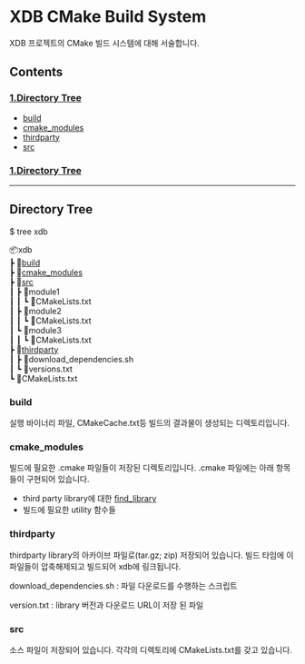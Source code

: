 # XDB CMake Build System

XDB 프로젝트의 CMake 빌드 시스템에 대해 서술합니다.

## Contents

### [1.Directory Tree](##directory-tree)

- [build](###build)
- [cmake_modules](###cmake_modules)
- [thirdparty](###thirdparty)
- [src](###src)

### [1.Directory Tree](##directory-tree)

----------

## Directory Tree

$ tree xdb  

📦xdb  
 ┣ 📂[build](###build)  
 ┣ 📂[cmake_modules](###cmake_modules)  
 ┣ 📂[src](###src)  
 ┃ ┣ 📂module1  
 ┃ ┃ ┗ 📜CMakeLists.txt  
 ┃ ┣ 📂module2  
 ┃ ┃ ┗ 📜CMakeLists.txt  
 ┃ ┗ 📂module3  
 ┃ ┃ ┗ 📜CMakeLists.txt  
 ┣ 📂[thirdparty](###thirdparty)  
 ┃ ┣ 📜download_dependencies.sh  
 ┃ ┗ 📜versions.txt  
 ┗ 📜CMakeLists.txt  

### build

실행 바이너리 파일, CMakeCache.txt등 빌드의 결과물이 생성되는 디렉토리입니다.

### cmake_modules

빌드에 필요한 .cmake 파일들이 저장된 디렉토리입니다. .cmake 파일에는 아래 항목들이 구현되어 있습니다.

- third party library에 대한 [find_library](https://cmake.org/cmake/help/latest/command/find_library.html?highlight=find_library)
- 빌드에 필요한 utility 함수들

### thirdparty

thirdparty library의 아카이브 파일로(tar.gz; zip) 저장되어 있습니다. 빌드 타임에 이 파일들이 압축해제되고 빌드되어 xdb에 링크됩니다.

download_dependencies.sh
: 파일 다운로드를 수행하는 스크립트

version.txt
: library 버전과 다운로드 URL이 저장 된 파일

### src

소스 파일이 저장되어 있습니다. 각각의 디렉토리에 CMakeLists.txt를 갖고 있습니다.
